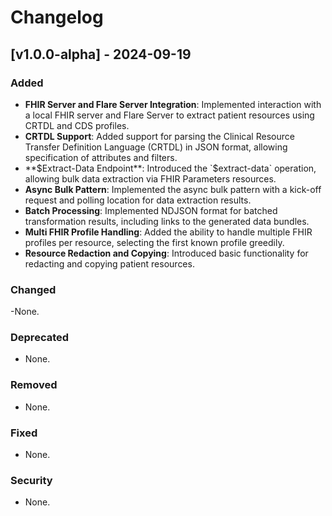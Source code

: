 # Changelog

## [v1.0.0-alpha] - 2024-09-19

### Added
- **FHIR Server and Flare Server Integration**: Implemented interaction with a local FHIR server and Flare Server to extract patient resources using CRTDL and CDS profiles.
- **CRTDL Support**: Added support for parsing the Clinical Resource Transfer Definition Language (CRTDL) in JSON format, allowing specification of attributes and filters.
- **$Extract-Data Endpoint**: Introduced the `$extract-data` operation, allowing bulk data extraction via FHIR Parameters resources.
- **Async Bulk Pattern**: Implemented the async bulk pattern with a kick-off request and polling location for data extraction results.
- **Batch Processing**: Implemented NDJSON format for batched transformation results, including links to the generated data bundles.
- **Multi FHIR Profile Handling**: Added the ability to handle multiple FHIR profiles per resource, selecting the first known profile greedily.
- **Resource Redaction and Copying**: Introduced basic functionality for redacting and copying patient resources.

### Changed
-None.


### Deprecated
- None.

### Removed
- None.

### Fixed
- None.

### Security
- None.

